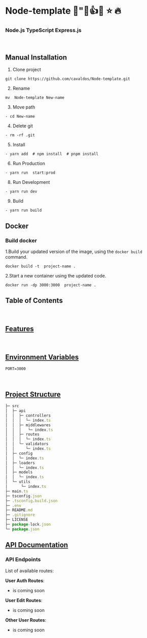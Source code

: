 # Node-template 🌈"💯👍💡 ⭐️ 🔥

### Node.js TypeScript Express.js

<br />

## Manual Installation

1. Clone project

```shell
git clone https://github.com/cavaldos/Node-template.git
```

2. Rename

```shell
mv  Node-template New-name
```

3. Move path

```shell
- cd New-name
```

4. Delete git

```shell
- rm -rf .git
```

5. Install

```shell
- yarn add  # npm install  # pnpm install
```

6. Run Production

```shell
- yarn run  start:prod
```

8. Run Development

```shell
- yarn run dev
```

9. Build

```shell
- yarn run build
```

## Docker

### Build docker

1.Build your updated version of the image, using the `docker build` command.

```shell
docker build -t  project-name .
```

2.Start a new container using the updated code.

```shell
docker run -dp 3000:3000  project-name .

```

## Table of Contents

<br />

## [Features](#features)

<br />

## [Environment Variables](#environment-variables)

```shell
PORT=3000
```

<br />

## [Project Structure](#project-structure)

```js
├─ src
│  ├─ api
│  │  ├─ controllers
│  │  │  └─ index.ts
│  │  ├─ middlewares
│  │  │   └─ index.ts
│  │  ├─ routes
│  │  │  └─ index.ts
│  │  └─ validators
│  │     └─ index.ts
│  ├─ config
│  │  └─ index.ts
│  ├─ loaders
│  │  └─ index.ts
│  ├─ models
│  │  └─ index.ts
│  └─ utils
│      └─ index.ts
├─ main.ts
├─ tsconfig.json
├─ .tsconfig.build.json
├─ .env
├─ README.md
├─ .gitignore
├─ LICENSE
├─ package-lock.json
└─ package.json
```

## [API Documentation](#api-documentation)

### API Endpoints

List of available routes:

**User Auth Routes**:

- is coming soon

**User Edit Routes**:

- is coming soon

**Other User Routes**:

- is coming soon

<br />
